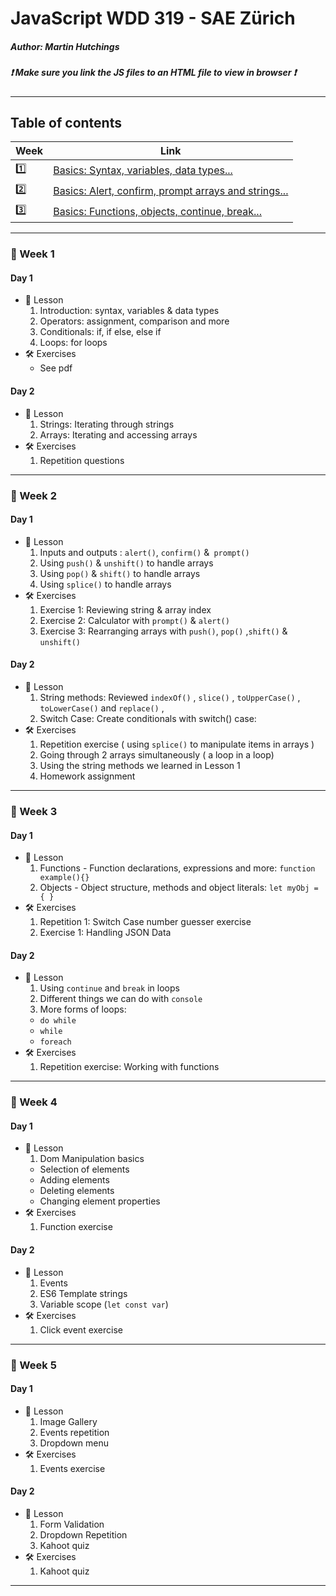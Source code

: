 # JavaScript WDD 319 - SAE Zürich
##### Author: Martin Hutchings
##### :exclamation: Make sure you link the JS files to an HTML file to view in browser :exclamation:
---
## Table of contents
|Week   |Link   |
| ---   | ---   |
|:one:    |[Basics: Syntax, variables, data types...](https://github.com/stribis/javascript_wdd319#calendar-week-1)|
|:two:   |[Basics: Alert, confirm, prompt arrays and strings...](https://github.com/stribis/javascript_wdd319#calendar-week-2)|
|:three:    |[Basics: Functions, objects, continue, break...](https://github.com/stribis/javascript_wdd319#calendar-week-3)|
---
### :calendar: Week 1
#### Day 1
* :notebook: Lesson
  1. Introduction: syntax, variables & data types
  2. Operators: assignment, comparison and more
  3. Conditionals: if, if else, else if
  4. Loops: for loops
* :hammer_and_wrench: Exercises
  * See pdf
#### Day 2
* :notebook: Lesson
  1. Strings: Iterating through strings
  2. Arrays: Iterating and accessing arrays
* :hammer_and_wrench: Exercises
  1. Repetition questions
---
### :calendar: Week 2
#### Day 1
* :notebook: Lesson
  1. Inputs and outputs : `alert()`, `confirm()` &` prompt()`
  2. Using `push()` & `unshift()` to handle arrays
  3. Using `pop()` & `shift()` to handle arrays
  4. Using `splice()` to handle arrays
* :hammer_and_wrench: Exercises
  1. Exercise 1: Reviewing string & array index
  2. Exercise 2: Calculator with `prompt()` & `alert()`
  3. Exercise 3: Rearranging arrays with `push()`, `pop()` ,`shift()` & `unshift()`
#### Day 2
* :notebook: Lesson
  1. String methods: Reviewed `indexOf()` , `slice()` , `toUpperCase()` , `toLowerCase()` and `replace()` , 
  2. Switch Case: Create conditionals with switch() case:
* :hammer_and_wrench: Exercises
  1. Repetition exercise ( using `splice()` to manipulate items in arrays )
  2. Going through 2 arrays simultaneously ( a loop in a loop)
  3. Using the string methods we learned in Lesson 1
  4. Homework assignment
---
### :calendar: Week 3
#### Day 1
* :notebook: Lesson
  1. Functions - Function declarations, expressions and more: `function example(){}` 
  2. Objects - Object structure, methods and object literals: `let myObj = { }` 
* :hammer_and_wrench: Exercises
  1. Repetition 1: Switch Case number guesser exercise
  2. Exercise 1: Handling JSON Data
#### Day 2
* :notebook: Lesson
  1. Using `continue` and `break` in loops 
  2. Different things we can do with `console`
  3. More forms of loops:
    * `do while` 
    * `while` 
    * `foreach` 
* :hammer_and_wrench: Exercises
  1. Repetition exercise: Working with functions

---
### :calendar: Week 4
#### Day 1
* :notebook: Lesson
  1. Dom Manipulation basics
    * Selection of elements
    * Adding elements
    * Deleting elements
    * Changing element properties
* :hammer_and_wrench: Exercises
  1. Function exercise
#### Day 2
* :notebook: Lesson
  1. Events
  2. ES6 Template strings
  3. Variable scope (`let const var`) 
* :hammer_and_wrench: Exercises
  1. Click event exercise

---
### :calendar: Week 5
#### Day 1
* :notebook: Lesson
  1. Image Gallery
  2. Events repetition
  3. Dropdown menu
* :hammer_and_wrench: Exercises
  1. Events exercise
#### Day 2
* :notebook: Lesson
  1. Form Validation
  2. Dropdown Repetition
  3. Kahoot quiz
* :hammer_and_wrench: Exercises
  1. Kahoot quiz

---